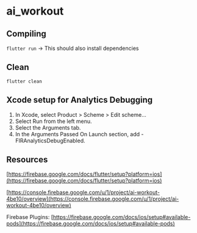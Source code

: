 # ai_workout

## Compiling 
```flutter run``` -> This should also install dependencies 

## Clean 
```flutter clean``` 

## Xcode setup for Analytics Debugging
1. In Xcode, select Product > Scheme > Edit scheme...
2. Select Run from the left menu.
3. Select the Arguments tab.
4. In the Arguments Passed On Launch section, add -FIRAnalyticsDebugEnabled.


## Resources  
[https://firebase.google.com/docs/flutter/setup?platform=ios](https://firebase.google.com/docs/flutter/setup?platform=ios)

[https://console.firebase.google.com/u/1/project/ai-workout-4be10/overview](https://console.firebase.google.com/u/1/project/ai-workout-4be10/overview)

Firebase Plugins: [https://firebase.google.com/docs/ios/setup#available-pods](https://firebase.google.com/docs/ios/setup#available-pods)